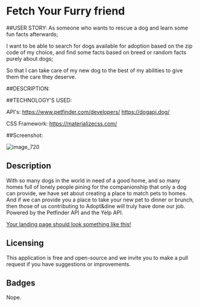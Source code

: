 # Fetch Your Furry friend

##USER STORY:
As someone who wants to rescue a dog and learn some fun facts afterwards;

I want to be able to search for dogs available for adoption based on the zip code of my choice, and find some facts based on breed or random facts purely about dogs;

So that I can take care of my new dog to the best of my abilities to give them the care they deserve.


##DESCRIPTION:


##TECHNOLOGY'S USED:

API's:
https://www.petfinder.com/developers/
https://dogapi.dog/

CSS Framework:
https://materializecss.com/


##Screenshot:

![image_720](https://user-images.githubusercontent.com/118331058/225170825-007e419b-792e-4c59-9a1c-d04557425962.png)





## Description

With so many dogs in the world in need of a good home, and so many homes full of lonely people pining for the companionship that only a dog can provide, we have set about creating a place to match pets to homes.  And if we can provide you a place to take your new pet to dinner or brunch, then those of us contributing to Adopt&dine will truly have done our job.  Powered by the Petfinder API and the Yelp API.  

[Your landing page should look something like this!](screenshot.png)




## Licensing

This application is free and open-source and we invite you to make a pull request if you have suggestions or improvements.

## Badges

Nope.

